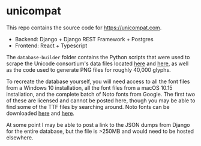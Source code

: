 # unicompat

This repo contains the source code for https://unicompat.com.

* Backend: Django + Django REST Framework + Postgres
* Frontend: React + Typescript

The `database-builder` folder contains the Python scripts that were used to scrape the Unicode consortium's data files located [here](https://www.unicode.org/Public/UCD/latest/ucdxml/) and [here](https://unicode.org/Public/emoji/13.0/), as well as the code used to generate PNG files for roughly 40,000 glyphs.

To recreate the database yourself, you will need access to all the font files from a Windows 10 installation, all the font files from a macOS 10.15 installation, and the complete batch of Noto fonts from Google. The first two of these are licensed and cannot be posted here, though you may be able to find some of the TTF files by searching around. Noto fonts can be downloaded [here](https://www.google.com/get/noto/) and [here](https://github.com/googlefonts/noto-fonts). 

At some point I may be able to post a link to the JSON dumps from Django for the entire database, but the file is >250MB and would need to be hosted elsewhere.
